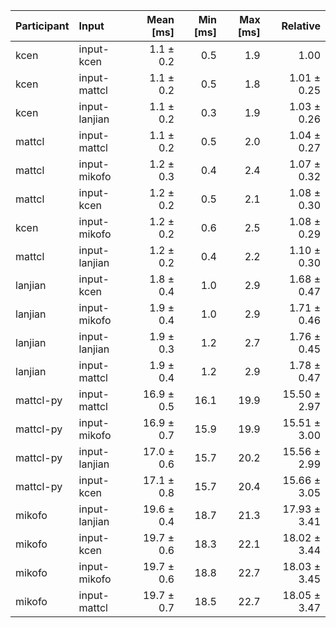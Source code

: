 | Participant | Input | Mean [ms] | Min [ms] | Max [ms] | Relative |
|:---|:---|---:|---:|---:|---:|
| kcen | input-kcen | 1.1 ± 0.2 | 0.5 | 1.9 | 1.00 |
| kcen | input-mattcl | 1.1 ± 0.2 | 0.5 | 1.8 | 1.01 ± 0.25 |
| kcen | input-lanjian | 1.1 ± 0.2 | 0.3 | 1.9 | 1.03 ± 0.26 |
| mattcl | input-mattcl | 1.1 ± 0.2 | 0.5 | 2.0 | 1.04 ± 0.27 |
| mattcl | input-mikofo | 1.2 ± 0.3 | 0.4 | 2.4 | 1.07 ± 0.32 |
| mattcl | input-kcen | 1.2 ± 0.2 | 0.5 | 2.1 | 1.08 ± 0.30 |
| kcen | input-mikofo | 1.2 ± 0.2 | 0.6 | 2.5 | 1.08 ± 0.29 |
| mattcl | input-lanjian | 1.2 ± 0.2 | 0.4 | 2.2 | 1.10 ± 0.30 |
| lanjian | input-kcen | 1.8 ± 0.4 | 1.0 | 2.9 | 1.68 ± 0.47 |
| lanjian | input-mikofo | 1.9 ± 0.4 | 1.0 | 2.9 | 1.71 ± 0.46 |
| lanjian | input-lanjian | 1.9 ± 0.3 | 1.2 | 2.7 | 1.76 ± 0.45 |
| lanjian | input-mattcl | 1.9 ± 0.4 | 1.2 | 2.9 | 1.78 ± 0.47 |
| mattcl-py | input-mattcl | 16.9 ± 0.5 | 16.1 | 19.9 | 15.50 ± 2.97 |
| mattcl-py | input-mikofo | 16.9 ± 0.7 | 15.9 | 19.9 | 15.51 ± 3.00 |
| mattcl-py | input-lanjian | 17.0 ± 0.6 | 15.7 | 20.2 | 15.56 ± 2.99 |
| mattcl-py | input-kcen | 17.1 ± 0.8 | 15.7 | 20.4 | 15.66 ± 3.05 |
| mikofo | input-lanjian | 19.6 ± 0.4 | 18.7 | 21.3 | 17.93 ± 3.41 |
| mikofo | input-kcen | 19.7 ± 0.6 | 18.3 | 22.1 | 18.02 ± 3.44 |
| mikofo | input-mikofo | 19.7 ± 0.6 | 18.8 | 22.7 | 18.03 ± 3.45 |
| mikofo | input-mattcl | 19.7 ± 0.7 | 18.5 | 22.7 | 18.05 ± 3.47 |
